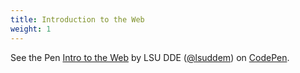 ```yaml
---
title: Introduction to the Web
weight: 1
---
```


<p data-height="600" data-theme-id="33744" data-slug-hash="2b550bdff3ba514b461cdd2530d97897" data-default-tab="js" data-user="lsuddem" data-embed-version="2" data-pen-title="Intro to the Web" data-editable="true" class="codepen">See the Pen <a href="https://codepen.io/lsuddem/pen/xxYXKWz">Intro to the Web</a> by LSU DDE (<a href="https://codepen.io/lsuddem">@lsuddem</a>) on <a href="https://codepen.io">CodePen</a>.</p>
<script async src="https://static.codepen.io/assets/embed/ei.js"></script>
